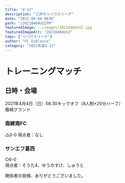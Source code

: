 ```yaml
---
title: "U-12"
description: "三井のリハウスリーグ"
date: "2021-04-04 0830"
path: "/20210404U12TM"
featuredImage: ../images/20210404U12.jpg
featuredImageAlt: "20210404U12"
tags: ["リハウスリーグ"]
author: "FC Esblanco"
category: "2021年度U-12"
---
```


# トレーニングマッチ



## 日時・会場

2021年4月4日（日）08:30キックオフ（8人制×20分ハーフ）<br>
篠崎グランド

### 南綾南FC

△0-0
得点者：なし

### サンエフ葛西

○6-0  
得点者：そうた4、ゆうのすけ、しゅうと

関係者の皆様、ありがとうございました。


